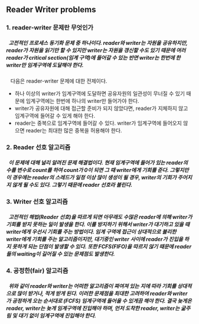 ## Reader Writer problems
### 1. reader-writer  문제란 무엇인가

##### &nbsp; 고전적인 프로세스 동기화 문제 중 하나이다. reader와 writer는 자원을 공유하지만, reader가 자원을 읽기만 할 수 있지만 writer는 자원을 갱신할 수도 있기 때문에 여러 reader가 critical section(임계 구역)에 들어갈 수 있는 반면 writer는 한번에 한 writer만 임계구역에 도달해야 한다. 

&nbsp;&nbsp;&nbsp;다음은 reader-writer 문제에 대한 전제이다.
 - 하나 이상의 writer가 임계구역에 도달하면 공유자원의 일관성이 무너질 수 있기 때문에 임계구역에는 한번에 하나의 writer만 들어가야 한다.
 - writer가 공유자원에 대해 접근할 준비가 되지 않았다면, reader가 지체하지 않고 임계구역에 들어갈 수 있게 해야 한다.
 - reader는 중복으로 임계구역에 들어갈 수 있다. writer가 임계구역에 들어오지 않으면 reader는 최대한 많은 중복을 허용해야 한다.
 
 
### 2. Reader 선호 알고리즘

##### &nbsp; 이 문제에 대해 널리 알려진 문제 해결법이다. 현재 임계구역에 들어가 있는 reader의 수를 변수로 count를 하여 count가 0이 되면 그 때 writer에게 기회를 준다. 그렇지만 이 경우에는 reader의 스레드가 일정 이상 많이 생성이 될 경우, writer의 기회가 주어지지 않게 될 수도 있다. 그렇기 때문에 reader 선호라 불린다. 

 
### 3. Writer 선호 알고리즘 

##### &nbsp; 고전적인 해법(Reader 선호)을 따르게 되면 아무래도 수많은 reader에 의해 writer가 기회를 받지 못하는 일이 발생을 한다. 이를 방지하기 위해서 writer가 대기하고 있을 때 writer에게 우선시 기회를 주는 방법이다. 임계 구역에 접근이 상대적으로 불리한 writer에게 기회를 주는 알고리즘이지만, 대기중인 writer 사이에 reader가 진입을 하지 못하게 되는 단점이 발생할 수 있다. 또한 FCFS(FIFO)을 따르지 않기 때문에 reader들의 waiting이 길어질 수 있는 문제점도 발생한다. 

### 4. 공정한(fair) 알고리즘

##### &nbsp; 위와 같이 reader와 writer는 어떠한 알고리즘이 짜여져 있는 지에 따라 기회를 상대적으로 많이 받거나, 적게 받게 된다. 이러한 문제점을 최대한 고려하여 reader와 writer가 공정하게 오는 순서대로 (FCFS) 임계구역에 들어올 수 있게끔 해야 한다. 결국 늦게온 reader, writer는 늦게 임계구역에 진입해야 하며, 먼저 도착한 reader, writer는 굶주림 및 대기 없이 임계구역에 진입해야 한다.

